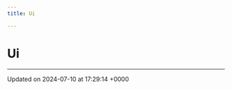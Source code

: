 ```yaml
---
title: Ui

---
```


# Ui








-------------------------------

Updated on 2024-07-10 at 17:29:14 +0000